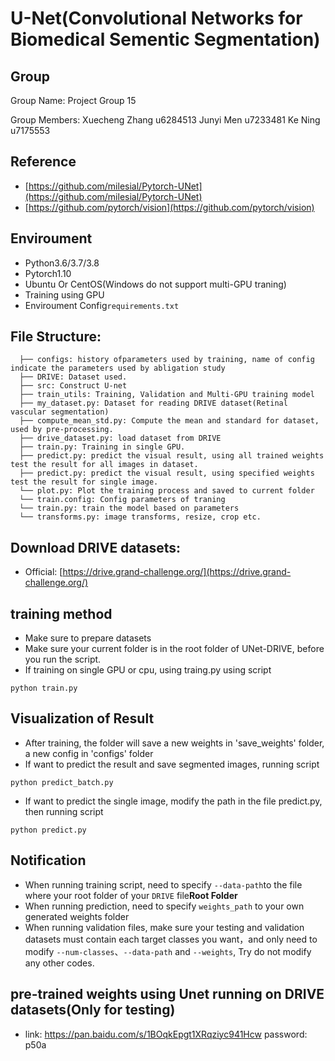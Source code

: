 
# U-Net(Convolutional Networks for Biomedical Sementic Segmentation)

## Group
Group Name: Project Group 15

Group Members:
Xuecheng Zhang u6284513
Junyi Men u7233481
Ke Ning u7175553

## Reference 
* [https://github.com/milesial/Pytorch-UNet](https://github.com/milesial/Pytorch-UNet)
* [https://github.com/pytorch/vision](https://github.com/pytorch/vision)

## Enviroument
* Python3.6/3.7/3.8
* Pytorch1.10
* Ubuntu Or CentOS(Windows do not support multi-GPU traning)
* Training using GPU
* Enviroument Config`requirements.txt`

## File Structure:
```
  ├── configs: history ofparameters used by training, name of config indicate the parameters used by abligation study
  ├── DRIVE: Dataset used.
  ├── src: Construct U-net
  ├── train_utils: Training, Validation and Multi-GPU training model
  ├── my_dataset.py: Dataset for reading DRIVE dataset(Retinal vascular segmentation)
  ├── compute_mean_std.py: Compute the mean and standard for dataset, used by pre-processing.
  ├── drive_dataset.py: load dataset from DRIVE
  ├── train.py: Training in single GPU.
  ├── predict.py: predict the visual result, using all trained weights test the result for all images in dataset.
  ├── predict.py: predict the visual result, using specified weights test the result for single image.
  └── plot.py: Plot the training process and saved to current folder
  └── train.config: Config parameters of traning
  └── train.py: train the model based on parameters
  └── transforms.py: image transforms, resize, crop etc.
```

## Download DRIVE datasets:
* Official: [https://drive.grand-challenge.org/](https://drive.grand-challenge.org/)


## training method
* Make sure to prepare datasets
* Make sure your current folder is in the root folder of UNet-DRIVE, before you run the script.
* If training on single GPU or cpu, using traing.py using script
```
python train.py
```

## Visualization of Result
* After training, the folder will save a new weights in 'save_weights' folder, a new config in 'configs' folder
* If want to predict the result and save segmented images, running script
```
python predict_batch.py
```
* If want to predict the single image, modify the path in the file predict.py, then running script
```
python predict.py
```

## Notification
* When running training script, need to specify `--data-path`to the file where your root folder of your `DRIVE` file**Root Folder**
* When running prediction, need to specify `weights_path` to your own generated weights folder
* When running validation files, make sure your testing and validation datasets must contain each target classes you want，and only need to modify `--num-classes`、`--data-path` and `--weights`, Try do not modify any other codes.

## pre-trained weights using Unet running on DRIVE datasets(Only for testing)
- link: https://pan.baidu.com/s/1BOqkEpgt1XRqziyc941Hcw  password: p50a
